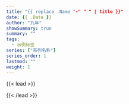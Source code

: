 ```yaml
---
title: "{{ replace .Name "-" " " | title }}"
date: {{ .Date }}
author: "九年"
showSummary: true
summary: ""
tags:
  - 示例标签
series: ["系列名称"]
series_order: 1
lastmod: ""
weight: 1
---
```


{{< lead >}}

{{< /lead >}}